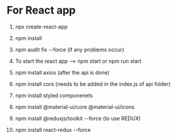 # For React app #

1. npx create-react-app 

2. npm install

3. npm audit fix --force  (if any problems occur)

4. To start the react app --> npm start or npm run start

5. npm install axios  (after the api is done)

6. npm install cors  (needs to be added in the index.js of api folder)

7. npm install styled componenets

8. npm install @material-ui/core @material-ui/icons

9. npm install @reduxjs/toolkit --force (to use REDUX)

10. npm install react-redux --force
